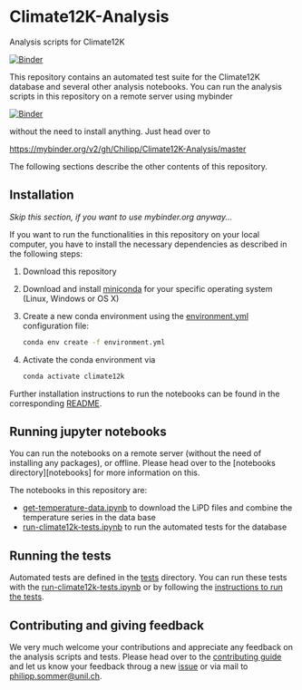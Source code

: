 # Climate12K-Analysis
Analysis scripts for Climate12K

[![Binder](https://mybinder.org/badge_logo.svg)](https://mybinder.org/v2/gh/Chilipp/Climate12K-Analysis/master)

This repository contains an automated test suite for the Climate12K database
and several other analysis notebooks. You can run the analysis scripts in this
repository on a remote server using mybinder

[![Binder](https://mybinder.org/badge_logo.svg)](https://mybinder.org/v2/gh/Chilipp/Climate12K-Analysis/master)

without the need to install anything. Just head over to

https://mybinder.org/v2/gh/Chilipp/Climate12K-Analysis/master

The following sections describe the other contents of this repository.


## Installation
*Skip this section, if you want to use mybinder.org anyway...*

If you want to run the functionalities in this repository on your local
computer,  you have to install the necessary dependencies as described in the
following steps:

1. Download this repository
2. Download and install [miniconda](https://conda.io/en/latest/miniconda.html)
   for your specific operating system (Linux, Windows or OS X)
3. Create a new conda environment using the [environment.yml](environment.yml)
   configuration file:

   ```bash
   conda env create -f environment.yml
   ```
4. Activate the conda environment via
   ```bash
   conda activate climate12k
   ```

Further installation instructions to run the notebooks can be found
in the corresponding [README](notebooks/README.md).

## Running jupyter notebooks

You can run the notebooks on a remote server (without the need of installing
any packages), or offline. Please head over to the
[notebooks directory][notebooks] for more information on this.

The notebooks in this repository are:

- [get-temperature-data.ipynb](notebooks/get-temperature-data.ipynb) to
  download the LiPD files and combine the temperature series in the data base
- [run-climate12k-tests.ipynb](notebooks/run-climate12k-tests.ipynb) to run
  the automated tests for the database


## Running the tests
Automated tests are defined in the [tests](tests) directory. You can
run these tests with the [run-climate12k-tests.ipynb](notebooks/run-climate12k-tests.ipynb)
or by following the [instructions to run the tests](tests/README.md).


## Contributing and giving feedback

We very much welcome your contributions and appreciate any feedback on the
analysis scripts and tests. Please head over to the
[contributing guide](CONTRIBUTING.md) and let us know your feedback throug
a new [issue](https://github.com/Chilipp/Climate12K-Analysis/issues) or
via mail to [philipp.sommer@unil.ch](mailto:philipp.sommer@unil.ch).
